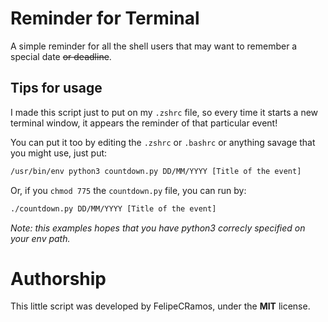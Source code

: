 # Reminder for Terminal
A simple reminder for all the shell users that may want to remember a special date ~~or deadline~~.

## Tips for usage
I made this script just to put on my `.zshrc` file, so every time it starts a new terminal window, it appears the reminder of that particular event!

You can put it too by editing the `.zshrc` or `.bashrc` or anything savage that you might use, just put:
```bash
/usr/bin/env python3 countdown.py DD/MM/YYYY [Title of the event]
```
Or, if you `chmod 775` the `countdown.py` file, you can run by:

```bash
./countdown.py DD/MM/YYYY [Title of the event]
```

_Note: this examples hopes that you have python3 correcly specified on your env path._



# Authorship

This little script was developed by FelipeCRamos, under the **MIT** license.